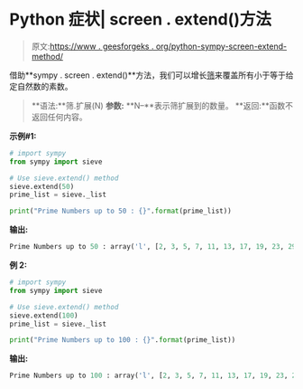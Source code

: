# Python 症状| screen . extend()方法

> 原文:[https://www . geesforgeks . org/python-sympy-screen-extend-method/](https://www.geeksforgeeks.org/python-sympy-sieve-extend-method/)

借助**sympy . screen . extend()**方法，我们可以增长[筛](https://en.wikipedia.org/wiki/Sieve_of_Eratosthenes)来覆盖所有小于等于给定自然数的素数。

> **语法:**筛.扩展(N)
> **参数:**
> **N–**表示筛扩展到的数量。
> **返回:**函数不返回任何内容。

**示例#1:**

```py
# import sympy 
from sympy import sieve

# Use sieve.extend() method 
sieve.extend(50) 
prime_list = sieve._list

print("Prime Numbers up to 50 : {}".format(prime_list))  
```

**输出:**

```py
Prime Numbers up to 50 : array('l', [2, 3, 5, 7, 11, 13, 17, 19, 23, 29, 31, 37, 41, 43, 47])

```

**例 2:**

```py
# import sympy 
from sympy import sieve

# Use sieve.extend() method 
sieve.extend(100) 
prime_list = sieve._list

print("Prime Numbers up to 100 : {}".format(prime_list))  
```

**输出:**

```py
Prime Numbers up to 100 : array('l', [2, 3, 5, 7, 11, 13, 17, 19, 23, 29, 31, 37, 41, 43, 47, 53, 59, 61, 67, 71, 73, 79, 83, 89, 97])

```